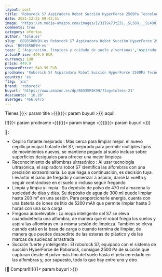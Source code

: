 ```yaml
---
layout: post
title: 'Roborock S7 Aspiradora Robot Succión HyperForce 2500Pa Tecnología Sónica 3000 Veces Mopa Auto-Elevable Depósito de Agua 300ml y de Polvo 470ml y Potencia 5200mAh - Negro'
date: 2021-12-25 09:43:51
image: 'https://m.media-amazon.com/images/I/31l9x7JtZJL._SL500_._SL400_.jpg'
comments: true
category: ofertas
author: 'tole.es'
slug: 'B093SR6K9H-es Roborock S7 Aspiradora Robot Succión HyperForce 2500Pa...'
sku: 'B093SR6K9H-es'
tags: [ 'Aspiración, limpieza y cuidado de suelo y ventanas','Aspiradoras','Hogar y cocina','Robots aspiradores','roborock', ]
actualPrice: 449.9 EUR
currency: EUR
price: 449.9
comparePrice: 549.99 EUR
prodname: 'Roborock S7 Aspiradora Robot Succión HyperForce 2500Pa Tecnología Sónica 3000 Veces Mopa Auto-Elevable Depósito de Agua 300ml y de Polvo 470ml y Potencia 5200mAh - Negro'
country: 'es'
flag: '🇪🇸'
brand: 'roborock'
buyurl: 'https://www.amazon.es/dp/B093SR6K9H/?tag=tolees-21'
descuento: '18.20'
average: '466.0475'
---
```


Tienes [{{< param title >}}]({{< param buyurl >}}) aqui!

[![{{< param prodname >}}]({{< param image >}})]({{< param buyurl >}})

🔎:

- Cepillo flotante mejorado : Más cerca para limpiar mejor. el nuevo cepillo principal flotante del S7, mejorado para permitir múltiples tipos de movimientos nuevos, se mantiene pegado al suelo incluso sobre superficies desiguales para ofrecer una mejor limpieza
- Reconocimiento de alfombras ultrasónico : Al usar tecnología ultrasónica, el aspiradora robot S7 identifica las alfombras con una precisión extraordinaria. Lo que haga a continuación, es decisión tuya. Levantar el paño de fregado y comenzar a aspirar, darse la vuelta y seguir centrándose en el suelo o incluso seguir fregando
- Limpia y limpia y limpia : Su depósito de polvo de 470 ml almacena la suciedad de días y días. Su depósito de agua de 300 ml puede limpiar hasta 200 m² en una sesión. Para proporcionarle energía, cuenta con una batería de iones de litio de 5200 mAh que permite limpiar hasta 3 horas con una sola carga
- Fregona autoelevable : La mopa inteligente del S7 se eleva cuandodetecta una alfombra, de manera que el robot friega los suelos y aspira las alfombras en la misma sesión de limpieza. También se eleva cuando está en la base de carga o cuando termina de limpiar, de manera que puedes despedirte de las esteras de plástico y de las marcas de suciedad arrastrada
- Succión fuerte y inteligente : El roborock S7, equipado con el sistema de succión HyperForce de Roborock, consigue 2500 Pa de succión que capturan desde el polvo más fino del suelo hasta el pelo enredado en las alfombras y, por supuesto, todo lo que hay entre uno y otro

[🛒 Comprar!!!]({{< param buyurl >}})
